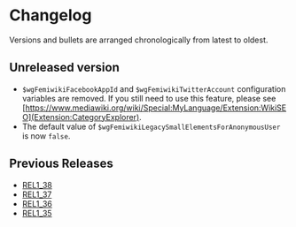 # Changelog

Versions and bullets are arranged chronologically from latest to oldest.

## Unreleased version

- `$wgFemiwikiFacebookAppId` and `$wgFemiwikiTwitterAccount` configuration variables are removed. If you still need to use this feature, please see [https://www.mediawiki.org/wiki/Special:MyLanguage/Extension:WikiSEO](Extension:CategoryExplorer).
- The default value of `$wgFemiwikiLegacySmallElementsForAnonymousUser` is now `false`.

## Previous Releases

- [REL1_38](https://github.com/femiwiki/FemiwikiSkin/blob/REL1_38/CHANGELOG.md)
- [REL1_37](https://github.com/femiwiki/FemiwikiSkin/blob/REL1_37/CHANGELOG.md)
- [REL1_36](https://github.com/femiwiki/FemiwikiSkin/blob/REL1_36/CHANGELOG.md)
- [REL1_35](https://github.com/femiwiki/FemiwikiSkin/blob/REL1_35/CHANGELOG.md)
